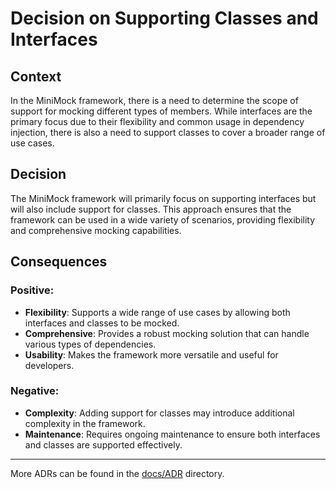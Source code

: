﻿# Decision on Supporting Classes and Interfaces

## Context

In the MiniMock framework, there is a need to determine the scope of support for mocking different types of members. 
While interfaces are the primary focus due to their flexibility and common usage in dependency injection, there is also a need to support classes to cover a broader range of use cases.

## Decision

The MiniMock framework will primarily focus on supporting interfaces but will also include support for classes. 
This approach ensures that the framework can be used in a wide variety of scenarios, providing flexibility and comprehensive mocking capabilities.

## Consequences

### Positive:

- **Flexibility**: Supports a wide range of use cases by allowing both interfaces and classes to be mocked.
- **Comprehensive**: Provides a robust mocking solution that can handle various types of dependencies.
- **Usability**: Makes the framework more versatile and useful for developers.

### Negative:

- **Complexity**: Adding support for classes may introduce additional complexity in the framework.
- **Maintenance**: Requires ongoing maintenance to ensure both interfaces and classes are supported effectively.

---

More ADRs can be found in the [docs/ADR](../README.md) directory.
